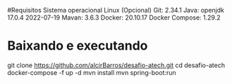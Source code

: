#Requisitos
Sistema operacional Linux (Opcional)
Git: 2.34.1
Java: openjdk 17.0.4 2022-07-19
Mavan: 3.6.3
Docker: 20.10.17
Docker Compose: 1.29.2


# Baixando e executando
git clone https://github.com/alcirBarros/desafio-atech.git
cd desafio-atech
docker-compose -f up -d
mvn install
mvn spring-boot:run



